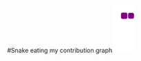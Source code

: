 #Snake eating my contribution graph
![snake gif](https://github.com/SrAndresF/SrAndresF/blob/output/github-contribution-grid-snake.gif)
